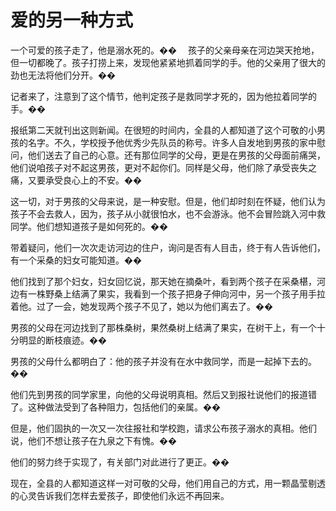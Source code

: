 # 爱的另一种方式

一个可爱的孩子走了，他是溺水死的。�� 
　孩子的父亲母亲在河边哭天抢地，但一切都晚了。孩子打捞上来，发现他紧紧地抓着同学的手。他的父亲用了很大的劲也无法将他们分开。�� 

记者来了，注意到了这个情节，他判定孩子是救同学才死的，因为他拉着同学的手。��  

报纸第二天就刊出这则新闻。在很短的时间内，全县的人都知道了这个可敬的小男孩的名字。不久，学校授予他优秀少先队员的称号。许多人自发地到男孩的家中慰问，他们送去了自己的心意。还有那位同学的父母，更是在男孩的父母面前痛哭，他们说咱孩子对不起这男孩，更对不起你们。同样是父母，他们除了承受丧失之痛，又要承受良心上的不安。�� 

这一切，对于男孩的父母来说，是一种安慰。但是，他们却时刻在怀疑，他们认为孩子不会去救人，因为，孩子从小就很怕水，也不会游泳。他不会冒险跳入河中救同学。他们想知道孩子是如何死的。�� 

带着疑问，他们一次次走访河边的住户，询问是否有人目击，终于有人告诉他们，有一个采桑的妇女可能知道。�� 

他们找到了那个妇女，妇女回忆说，那天她在摘桑叶，看到两个孩子在采桑椹，河边有一株野桑上结满了果实，我看到一个孩子把身子伸向河中，另一个孩子用手拉着他。过了一会，她发现两个孩子不见了，她以为他们离去了。�� 

男孩的父母在河边找到了那株桑树，果然桑树上结满了果实，在树干上，有一个十分明显的断枝痕迹。�� 

男孩的父母什么都明白了：他的孩子并没有在水中救同学，而是一起掉下去的。�� 

他们先到男孩的同学家里，向他的父母说明真相。然后又到报社说他们的报道错了。这种做法受到了各种阻力，包括他们的亲属。�� 

但是，他们固执的一次又一次往报社和学校跑，请求公布孩子溺水的真相。他们说，他们不想让孩子在九泉之下有愧。�� 

他们的努力终于实现了，有关部门对此进行了更正。�� 

现在，全县的人都知道这样一对可敬的父母，他们用自己的方式，用一颗晶莹剔透的心灵告诉我们怎样去爱孩子，即使他们永远不再回来。
 